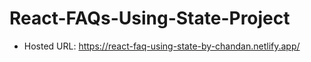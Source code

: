 # React-FAQs-Using-State-Project
* Hosted URL: https://react-faq-using-state-by-chandan.netlify.app/

